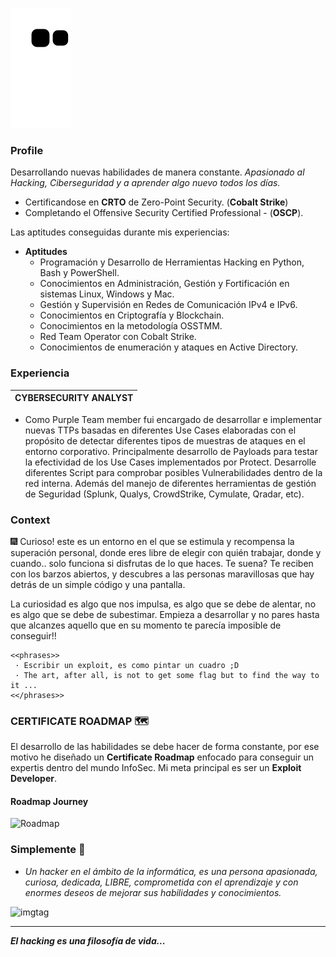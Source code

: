 ![Snake animation](https://github.com/rafaballerini/rafaballerini/blob/output/github-contribution-grid-snake.svg)

### Profile
Desarrollando nuevas habilidades de manera constante. *Apasionado al Hacking, Ciberseguridad y a aprender algo nuevo todos los días.*

- Certificandose en **CRTO** de Zero-Point Security. (**Cobalt Strike**)
- Completando el Offensive Security Certified Professional - (**OSCP**).

Las aptitudes conseguidas durante mis experiencias:

- **Aptitudes**
  * Programación y Desarrollo de Herramientas Hacking en Python, Bash y PowerShell.
  * Conocimientos en Administración, Gestión y Fortificación en sistemas Linux, Windows y Mac.
  * Gestión y Supervisión en Redes de Comunicación IPv4 e IPv6.
  * Conocimientos en Criptografía y Blockchain.
  * Conocimientos en la metodología OSSTMM.
  * Red Team Operator con Cobalt Strike.
  * Conocimientos de enumeración y ataques en Active Directory.

### Experiencia

|CYBERSECURITY ANALYST|
| -------- |

- Como Purple Team member fui encargado de desarrollar e implementar 
nuevas TTPs basadas en diferentes Use Cases elaboradas con el 
propósito de detectar diferentes tipos de muestras de ataques en el 
entorno corporativo. Principalmente desarrollo de Payloads para testar 
la efectividad de los Use Cases implementados por Protect. Desarrolle 
diferentes Script para comprobar posibles Vulnerabilidades dentro de la 
red interna. Además del manejo de diferentes herramientas de gestión 
de Seguridad (Splunk, Qualys, CrowdStrike, Cymulate, Qradar, etc).

### Context
🎆 Curioso! este es un entorno en el que se estimula y recompensa la superación personal, donde eres libre de elegir con quién trabajar, donde y cuando.. solo funciona si disfrutas de lo que haces. Te suena? Te reciben con los barzos abiertos, y descubres a las personas maravillosas que hay detrás de un simple código y una pantalla.

La curiosidad es algo que nos impulsa, es algo que se debe de alentar, no es algo que se debe de subestimar. Empieza a desarrollar y no pares hasta que alcanzes aquello que en su momento te parecía imposible de conseguir!!

```
<<phrases>>
 · Escribir un exploit, es como pintar un cuadro ;D
 · The art, after all, is not to get some flag but to find the way to it ...
<</phrases>>
```

### CERTIFICATE ROADMAP 🗺️

El desarrollo de las habilidades se debe hacer de forma constante, por ese motivo he diseñado un **Certificate Roadmap** enfocado para conseguir un expertis dentro del mundo InfoSec. Mi meta principal es ser un **Exploit Developer**.

 #### Roadmap Journey
 
![Roadmap](https://user-images.githubusercontent.com/72032027/221539141-b9d17e12-0a1c-4ba7-9247-c742b45f96bc.png)

### **Simplemente** 💊

* *Un hacker en el ámbito de la informática, es una persona apasionada, curiosa, dedicada,  LIBRE, comprometida con el aprendizaje y con enormes deseos de mejorar sus habilidades y conocimientos.*

![imgtag](https://i.postimg.cc/2bF81VQh/1200px-Glider-svg.png[/img]) 

---
***El hacking es una filosofía de vida...***

